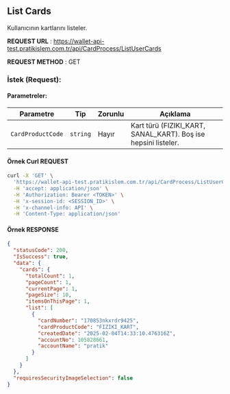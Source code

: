 ## List Cards

Kullanıcının kartlarını listeler.

**REQUEST URL** : https://wallet-api-test.pratikislem.com.tr/api/CardProcess/ListUserCards

**REQUEST METHOD** : GET

### İstek (Request):

#### Parametreler:

| Parametre         | Tip      | Zorunlu | Açıklama                                                   |
|------------------|---------|---------|------------------------------------------------|
| `CardProductCode` | `string` | Hayır   | Kart türü (FIZIKI_KART, SANAL_KART). Boş ise hepsini listeler. |

#### Örnek Curl REQUEST

```bash
curl -X 'GET' \
  'https://wallet-api-test.pratikislem.com.tr/api/CardProcess/ListUserCards?CardProductCode=SANAL_KART' \
  -H 'accept: application/json' \
  -H 'Authorization: Bearer <TOKEN>' \
  -H 'x-session-id: <SESSION_ID>' \
  -H 'x-channel-info: API' \
  -H 'Content-Type: application/json'
```

#### Örnek RESPONSE

```json
{
  "statusCode": 200,
  "IsSuccess": true,
  "data": {
    "cards": {
      "totalCount": 1,
      "pageCount": 1,
      "currentPage": 1,
      "pageSize": 10,
      "itemsOnThisPage": 1,
      "list": [
        {
          "cardNumber": "170853nkxrdr9425",
          "cardProductCode": "FIZIKI_KART",
          "createdDate": "2025-02-04T14:33:10.476316Z",
          "accountNo": 105828661,
          "accountName": "pratik"
        }
      ]
    }
  },
  "requiresSecurityImageSelection": false
}
```